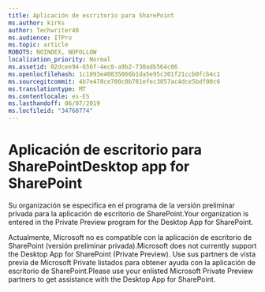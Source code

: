```yaml
---
title: Aplicación de escritorio para SharePoint
ms.author: kirks
author: Techwriter40
ms.audience: ITPro
ms.topic: article
ROBOTS: NOINDEX, NOFOLLOW
localization_priority: Normal
ms.assetid: 82dcee94-656f-4ec8-a9b2-730adb564c06
ms.openlocfilehash: 1c1893e40835066b1da5e95c301f21ccb0fcb4c1
ms.sourcegitcommit: 4b7e478ce700c0b781efec3857ac4dce5bdf00c6
ms.translationtype: MT
ms.contentlocale: es-ES
ms.lasthandoff: 06/07/2019
ms.locfileid: "34760774"
---
```

# <a name="desktop-app-for-sharepoint"></a><span data-ttu-id="cc517-102">Aplicación de escritorio para SharePoint</span><span class="sxs-lookup"><span data-stu-id="cc517-102">Desktop app for SharePoint</span></span>

<span data-ttu-id="cc517-103">Su organización se especifica en el programa de la versión preliminar privada para la aplicación de escritorio de SharePoint.</span><span class="sxs-lookup"><span data-stu-id="cc517-103">Your organization is entered in the Private Preview program for the Desktop App for SharePoint.</span></span>

<span data-ttu-id="cc517-104">Actualmente, Microsoft no es compatible con la aplicación de escritorio de SharePoint (versión preliminar privada).</span><span class="sxs-lookup"><span data-stu-id="cc517-104">Microsoft does not currently support the Desktop App for SharePoint (Private Preview).</span></span> <span data-ttu-id="cc517-105">Use sus partners de vista previa de Microsoft Private listados para obtener ayuda con la aplicación de escritorio de SharePoint.</span><span class="sxs-lookup"><span data-stu-id="cc517-105">Please use your enlisted Microsoft Private Preview partners to get assistance with the Desktop App for SharePoint.</span></span>

